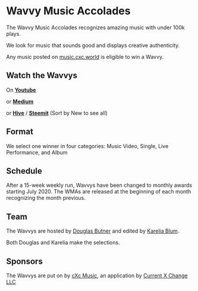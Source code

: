# Wavvy Music Accolades
The Wavvy Music Accolades recognizes amazing music with under 100k plays. 

We look for music that sounds good and displays creative authenticity.

Any music posted on [music.cxc.world](https://music.cxc.world) is eligible to win a Wavvy. 

## Watch the Wavvys

On **[Youtube](https://www.youtube.com/watch?v=FCF4niA8KUU&list=PLrr_9HPPROScrc1wx-gqLvWOwYfF_karW)**

or **[Medium](https://medium.com/wavvys)**

or **[Hive](https://hive.blog/created/wavvys)** / **[Steemit](https://steemit.com/created/wavvys)** (Sort by New to see all)


## Format
We select one winner in four categories: Music Video, Single, Live Performance, and Album

## Schedule
After a 15-week weekly run, Wavvys have been changed to monthly awards starting July 2020. The WMAs are released at the beginning of each month recognizing the month previous. 

## Team
The Wavvys are hosted by [Douglas Butner](https://douglas.life) and edited by [Karelia Blum](https://instagram.com/the_blum_universe). 

Both Douglas and Karelia make the selections. 


## Sponsors
The Wavvys are put on by [cXc Music](https://music.cxc.world), an application by [Current X Change LLC](https://currentxchange.com)
<!--stackedit_data:
eyJoaXN0b3J5IjpbLTEyMjYzNDA5OTMsLTIwMzc3MzA5OTIsMT
M2MDM5NjYzMiw2NTI0NzQwMDgsLTUxNzE0ODA2MywyNzU4NzIz
ODNdfQ==
-->